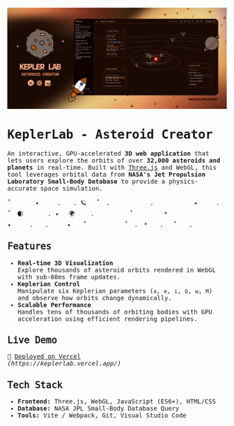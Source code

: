 ![Screenshot](/public/hero.png)

<samp>

<h1> KeplerLab - Asteroid Creator</h1>

<p>
An interactive, GPU-accelerated <strong>3D web application</strong> that lets users explore the orbits of over <strong>32,000 asteroids and planets</strong> in real-time. 
Built with <a href="https://threejs.org/" target="_blank">Three.js</a> and WebGL, this tool leverages orbital data from 
<strong>NASA's Jet Propulsion Laboratory Small-Body Database</strong> to provide a physics-accurate space simulation.
</p>
˚　　　　✦　　　.　　. 🪐　 ˚　.　　　　 　　.　　　　　　 ✦　　　.　　˚　🌒　　　　. ✦ 　🌍  
 　　.  　 　　　˚　　　　　*　　 　　✦　　　.　　.　　　✦　　˚ 　　　 　　˚　.　*　　. 　˚　　.

 
<h2>𝙵𝚎𝚊𝚝𝚞𝚛𝚎𝚜</h2>

<ul>
  <li>
    <strong>Real-time 3D Visualization</strong><br>
    Explore thousands of asteroid orbits rendered in WebGL with sub-60ms frame updates.
  </li>
  <li>
    <strong>Keplerian Control</strong><br>
    Manipulate six Keplerian parameters (<code>a</code>, <code>e</code>, <code>i</code>, <code>Ω</code>, <code>ω</code>, <code>M</code>) and observe how orbits change dynamically.
  </li>
  <li>
    <strong>Scalable Performance</strong><br>
    Handles tens of thousands of orbiting bodies with GPU acceleration using efficient rendering pipelines.
  </li>
</ul>



<h2>𝙻𝚒𝚟𝚎 𝙳𝚎𝚖𝚘</h2>

<p>
🔗 <a href="https://your-deployment-link.com" target="_blank">Deployed on Vercel</a><br>
<em>(https://keplerlab.vercel.app/)</em>
</p>



<h2>𝚃𝚎𝚌𝚑 𝚂𝚝𝚊𝚌𝚔</h2>

<ul>
  <li><strong>Frontend:</strong> Three.js, WebGL, JavaScript (ES6+), HTML/CSS</li>
  <li><strong>Database:</strong> NASA JPL Small-Body Database Query</li>
  <li><strong>Tools:</strong> Vite / Webpack, Git, Visual Studio Code</li>
</ul>

</samp>
